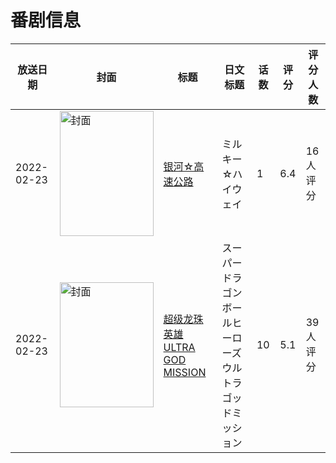 # 番剧信息

|放送日期|封面|标题|日文标题|话数|评分|评分人数|
|---|---|---|---|---|---|---|
|2022-02-23|<img src="//lain.bgm.tv/pic/cover/c/f5/46/372890_pP2u0.jpg" alt="封面" style="width:150px;height:200px;object-fit:cover;">|[银河☆高速公路](https://bangumi.tv/subject/372890)|ミルキー☆ハイウェイ|1|6.4|16人评分|
|2022-02-23|<img src="//lain.bgm.tv/pic/cover/c/46/45/378125_hTJGA.jpg" alt="封面" style="width:150px;height:200px;object-fit:cover;">|[超级龙珠英雄ULTRA GOD MISSION](https://bangumi.tv/subject/378125)|スーパードラゴンボールヒーローズ ウルトラゴッドミッション|10|5.1|39人评分|
